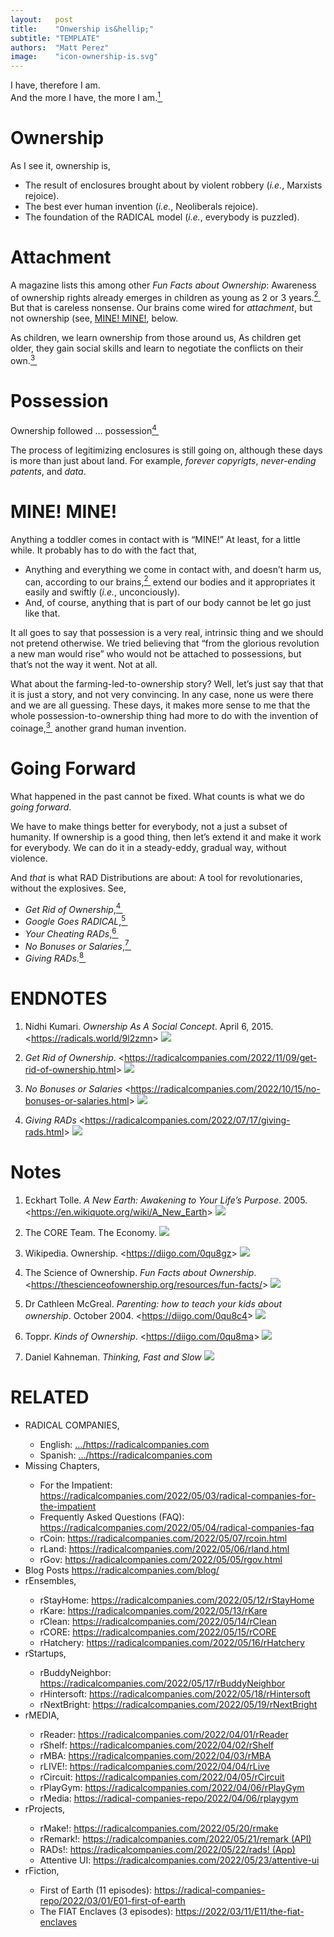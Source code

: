```yaml
---
layout:   post
title:    "Onwership is&hellip;"
subtitle: "TEMPLATE"
authors:  "Matt Perez"
image:    "icon-ownership-is.svg"
---
```


<div style="display:none;">
 <p>Ownership is enclosures-as-robbery, a human invention, and the foundation of the <span class="_paradigm">RADICAL</span> model.</p>
</div>

<div class="_citation">
 I have, therefore I am.<br>
 And the more I have, the more I am.<a href="#en01"><sup id="bm01">1&nbsp;</sup></a>
</div>

<h1>Ownership</h1>
 <p>As I see it, ownership is,</p>
  <ul>
   <li>The result of enclosures brought about by violent robbery (<em>i.e.</em>, Marxists rejoice).</li>
   <li>The best ever human invention (<em>i.e.</em>, Neoliberals rejoice).</li>
   <li>The foundation of the <span class="_paradigm">RADICAL</span> model (<em>i.e.</em>, everybody is puzzled).</li>
  </ul>

<h1>Attachment</h1>
 <p>A magazine lists this among other <em>Fun Facts about Ownership</em>: <span class="_quotespan">Awareness of ownership rights already emerges in children as young as 2 or 3 years.</span><a href="#en02"><sup id="bm02">2&nbsp;</sup></a> But that is careless nonsense. Our brains come wired for <em>attachment</em>, but not ownership (see, <a href="_minemine">MINE! MINE!</a>, below.</p>
 <p>As children, we learn ownership from those around us, <span class="_quotespan">As children get older, they gain social skills and learn to negotiate the conflicts on their own.</span><a href="#en03"><sup id="bm03">3&nbsp;</sup></a></p>
 
<h1>Possession</h1>
 <div class="_citation">
  Ownership followed &hellip; possession</span><a href="#en04"><sup id="bm04">4&nbsp;</sup></a>
 </div>
 <p>The process of legitimizing enclosures is still going on, although these days is more than just about land. For example, <em>forever copyrigts</em>, <em>never-ending patents</em>, and <em>data</em>.</p>

<h1 id="_minemine">MINE! MINE!</h1>
 <p>Anything a toddler comes in contact with is &ldquo;MINE!&rdquo; At least, for a little while. It probably has to do with the fact that,
  <ul>
   <li>Anything and everything we come in contact with, and doesn&rsquo;t harm us, can, according to our brains,<a href="#en02"><sup id="bm02">2&nbsp;</sup></a> extend our bodies and it appropriates it easily and swiftly (<em>i.e.</em>, unconciously).</li>
   <li>And, of course, anything that is part of our body cannot be let go just like that.</li>
  </ul>
 <p>It all goes to say that possession is a very real, intrinsic thing and we should not pretend otherwise. We tried believing that &ldquo;from the glorious revolution a new man would rise&rdquo; who would not be attached to possessions, but that&rsquo;s not the way it went. Not at all.</p>
 <p>What about the farming-led-to-ownership story? Well, let&rsquo;s just say that that it is just a story, and not very convincing. In any case, none us were there and we are all guessing. These days, it makes more sense to me that the whole possession-to-ownership thing had more to do with the invention of coinage,<a href="#en03"><sup id="bm03">3&nbsp;</sup></a> another grand human invention.</p>

<h1>Going Forward</h1>
 <p>What happened in the past cannot be fixed. What counts is what we do <em>going forward</em>.</p>
 <p>We have to make things better for everybody, not a just a subset of humanity. If ownership is a good thing, then let&rsquo;s extend it and make it work for everybody. We can do it in a steady-eddy, gradual way, without violence.</p>
 <p>And <em>that</em> is what <span class="_paradigm">RAD</span> Distributions are about: A tool for revolutionaries, without the explosives. See,</p>
  <ul>
   <li>                                <em>Get Rid of Ownership</em>,<a href="#en04"><sup id="bm04">4&nbsp;</sup></a></li>
   <li>  <em>Google Goes <span class="_paradigm">RADICAL</span></em>,<a href="#en05"><sup id="bm05">5&nbsp;</sup></a></li>
   <li>   <em>Your Cheating <span class="_paradigm">RAD</span>s</em>,<a href="#en06"><sup id="bm06">6&nbsp;</sup></a></li>
   <li>                              <em>No Bonuses or Salaries</em>,<a href="#en07"><sup id="bm07">7&nbsp;</sup></a></li>
   <li>          <em>Giving <span class="_paradigm">RAD</span>s</em>.<a href="#en08"><sup id="bm08">8&nbsp;</sup></a></li>
  </ul>

<h1 class="_section">ENDNOTES</h1>
 <ol>
  <li id="en01">
   <p class="_list-item">
    Nidhi Kumari.
    <em>Ownership As A Social Concept</em>.
    April 6, 2015.
    &lt;<a href="https://radicals.world/9l2zmn" target="_blank">https://radicals.world/9l2zmn</a>&gt;
    <a class="_uparrow" href="#bm01"><img src="/assets/img/arrow-up-icon.png"></a>
   </p>
  </li>
  <li id="en04">
   <p class="_list-item">
    <em>Get Rid of Ownership</em>.
    <<a href="https://radicalcompanies.com/2022/11/09/get-rid-of-ownership.html" target="_blank">https://radicalcompanies.com/2022/11/09/get-rid-of-ownership.html</a>>
    <a class="_uparrow" href="#bm04"><img src="/assets/img/arrow-up-icon.png"></a>
   </p>
  </li>
  <li id="en07">
   <p class="_list-item">
    <em>No Bonuses or Salaries</em>
    <<a href="https://radicalcompanies.com/2022/10/15/no-bonuses-or-salaries.html" target="_blank">https://radicalcompanies.com/2022/10/15/no-bonuses-or-salaries.html</a>>
    <a class="_uparrow" href="#bm07"><img src="/assets/img/arrow-up-icon.png"></a>
   </p>
  </li>
  <li id="en08">
   <p class="_list-item">
    <em>Giving RADs</em>
    <<a href="https://radicalcompanies.com/2022/07/17/giving-rads.html" target="_blank">https://radicalcompanies.com/2022/07/17/giving-rads.html</a>>
    <a class="_uparrow" href="#bm08"><img src="/assets/img/arrow-up-icon.png"></a>
   </p>
  </li>
 </ol>

<!-- Footnotes themselves at the bottom. -->
<h1>Notes</h1>
 <ol>
  <li id="en04">
   <p>
    Eckhart Tolle.
    <em>A New Earth: Awakening to Your Life’s Purpose</em>.
    2005.
    &lt;<a href="https://en.wikiquote.org/wiki/A_New_Earth">https://en.wikiquote.org/wiki/A_New_Earth</a>&gt;
    <a class="_uparrow" href="#bm04"><img src="/assets/img/arrow-up-icon.png"></a>
   </p>
  </li>
  <li id="en02">
   <p>
   	The CORE Team. The Economy.
    <a class="_uparrow" href="#bm02"><img src="/assets/img/arrow-up-icon.png"></a>
   </p>
  </li>
    <li id="en03">
    Wikipedia. Ownership.
    &lt;<a href="https://diigo.com/0qu8gz">https://diigo.com/0qu8gz</a>&gt;
    <a class="_uparrow" href="#bm03"><img src="/assets/img/arrow-up-icon.png"></a>
   </p>
  <li id="en02">
   <p>
    The Science of Ownership.
    <em>Fun Facts about Ownership</em>.
    &lt;<a href="https://thescienceofownership.org/resources/fun-facts/">https://thescienceofownership.org/resources/fun-facts/</a>&gt;
    <a class="_uparrow" href="#bm02"><img src="/assets/img/arrow-up-icon.png"></a>
   </p>
  <li id="en03">
   <p>
    Dr Cathleen McGreal.
    <em>Parenting: how to teach your kids about ownership</em>.
    October 2004.
    &lt;<a href="https://diigo.com/0qu8c4">https://diigo.com/0qu8c4</a>&gt;
    <a class="_uparrow" href="#bm03"><img src="/assets/img/arrow-up-icon.png"></a>
   </p>
  </li>
  <li id="en09">
   <p>
    Toppr.
    <em>Kinds of Ownership</em>.
    &lt;<a href="https://diigo.com/0qu8ma">https://diigo.com/0qu8ma</a>&gt;
    <a class="_uparrow" href="#bm08"><img src="/assets/img/arrow-up-icon.png"></a>
   </p>
  </li>
  <li id="en10">
   <p>
    Daniel Kahneman.
    <em>Thinking, Fast and Slow</em>
    <https://a.com/4MOx6ei>
    <a class="_uparrow" href="#bm08"><img src="/assets/img/arrow-up-icon.png"></a>
   </p>
  </li>
 </ol>

<h1 class="_section">RELATED</h1>
 <ul>
  <li>RADICAL COMPANIES,</li>
   <ul>
    <li><a>English</a>: <a href="https://radicalcompanies.com" target="_blank">&hellip;/https://radicalcompanies.com</a></li>
    <li><a>Spanish</a>: <a href="https://radicalcompanies.com" target="_blank">&hellip;/https://radicalcompanies.com</a></li>
   </ul>
  <li>Missing Chapters,</li>
   <ul>
    <li>For the Impatient: <a href="https://radicalcompanies.com/2022/05/03/radical-companies-for-the-impatient" target="_blank">https://radicalcompanies.com/2022/05/03/radical-companies-for-the-impatient</a></li>
    <li>Frequently Asked Questions (FAQ): <a href="https://radicalcompanies.com/2022/05/04/radical-companies-faq" target="_blank">https://radicalcompanies.com/2022/05/04/radical-companies-faq</a></li>
    <li>rCoin: <a href="https://radicalcompanies.com/2022/05/07/rcoin.html" target="_blank">https://radicalcompanies.com/2022/05/07/rcoin.html</a></li>
    <li>rLand: <a href="https://radicalcompanies.com/2022/05/06/rland.html" target="_blank">https://radicalcompanies.com/2022/05/06/rland.html</a></li>
    <li>rGov: <a href="https://radicalcompanies.com/2022/05/05/rgov.html" target="_blank">https://radicalcompanies.com/2022/05/05/rgov.html</a></li>
   </ul>
   <li>Blog Posts <a href="https://radicalcompanies.com/blog/" target="_blank">https://radicalcompanies.com/blog/</a></li>
   <li>rEnsembles,</li>
    <ul>
     <li> rStayHome: <a href="https://radicalcompanies.com/2022/05/12/rStayHome" target="_blank">https://radicalcompanies.com/2022/05/12/rStayHome</a></li>
     <li>     rKare: <a href="https://radicalcompanies.com/2022/05/13/rKare" target="_blank">https://radicalcompanies.com/2022/05/13/rKare</a></li>
     <li>    rClean: <a href="https://radicalcompanies.com/2022/05/14/rClean" target="_blank">https://radicalcompanies.com/2022/05/14/rClean</a></li>
     <li>     rCORE: <a href="https://radicalcompanies.com/2022/05/15/rCORE" target="_blank">https://radicalcompanies.com/2022/05/15/rCORE</a></li>
     <li>rHatchery: <a href="https://radicalcompanies.com/2022/05/16/rHatchery" target="_blank">https://radicalcompanies.com/2022/05/16/rHatchery</a></li>
    </ul>
   <li>rStartups,</li>
    <ul>
     <li>rBuddyNeighbor: <a href="https://radicalcompanies.com/2022/05/17/rBuddyNeighbor" target="_blank">https://radicalcompanies.com/2022/05/17/rBuddyNeighbor</a></li>
     <li>   rHintersoft: <a href="https://radicalcompanies.com/2022/05/18/rHintersoft" target="_blank">https://radicalcompanies.com/2022/05/18/rHintersoft</a></li> 
     <li>   rNextBright: <a href="https://radicalcompanies.com/2022/05/19/rNextBright" target="_blank">https://radicalcompanies.com/2022/05/19/rNextBright</a></li>
    </ul>
   <li>rMEDIA,</li>
    <ul>
     <li> rReader: <a href="https://radicalcompanies.com/2022/04/01/rReader" target="_blank">https://radicalcompanies.com/2022/04/01/rReader</a></li>
     <li>  rShelf: <a href="https://radicalcompanies.com/2022/04/02/rShelf" target="_blank">https://radicalcompanies.com/2022/04/02/rShelf</a></li>
     <li>    rMBA: <a href="https://radicalcompanies.com/2022/04/03/rMBA" target="_blank">https://radicalcompanies.com/2022/04/03/rMBA</a></li>
     <li>  rLIVE!: <a href="https://radicalcompanies.com/2022/04/04/rLive" target="_blank">https://radicalcompanies.com/2022/04/04/rLive</a></li>
     <li>rCircuit: <a href="https://radicalcompanies.com/2022/04/05/rCircuit" target="_blank">https://radicalcompanies.com/2022/04/05/rCircuit</a></li>
     <li>rPlayGym: <a href="https://radicalcompanies.com/2022/04/06/rPlayGym" target="_blank">https://radicalcompanies.com/2022/04/06/rPlayGym</a></li>
     <li>  rMedia: <a href="https://radical-companies-repo/2022/04/06/rplaygym" target="_blank">https://radical-companies-repo/2022/04/06/rplaygym</a></li>
    </ul>
   <li>rProjects,</li>
    <ul>
     <li>      rMake!: <a href="https://radicalcompanies.com/2022/05/20/rmake" target="_blank">https://radicalcompanies.com/2022/05/20/rmake</a></li>
     <li>    rRemark!: <a href="https://radicalcompanies.com/2022/05/21/remark" target="_blank">https://radicalcompanies.com/2022/05/21/remark (API)</a></li>
     <li>       RADs!: <a href="https://radicalcompanies.com/2022/05/22/rads!" target="_blank">https://radicalcompanies.com/2022/05/22/rads! (App)</a></li>
     <li>Attentive UI: <a href="https://radicalcompanies.com/2022/05/23/attentive-ui" target="_blank">https://radicalcompanies.com/2022/05/23/attentive-ui</a></li>
    </ul>
   <li>rFiction,</li>
    <ul>
     <li>  First of Earth (11 episodes): <a href="https://radical-companies-repo/2022/03/01/E01-first-of-earth" target="_blank">https://radical-companies-repo/2022/03/01/E01-first-of-earth</a></li>
     <li>The FIAT Enclaves (3 episodes): <a href="https://2022/03/11/E11/the-fiat-enclaves" target="_blank">https://2022/03/11/E11/the-fiat-enclaves</a></li>
    </ul>
